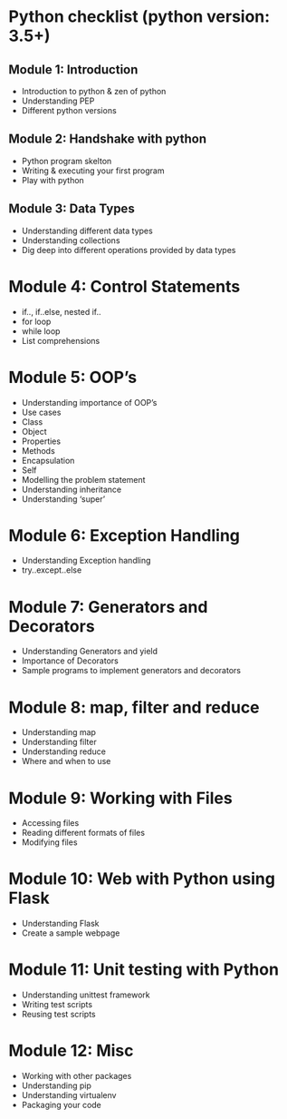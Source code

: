# Python checklist (python version: 3.5+)

## Module 1: Introduction
- Introduction to python & zen of python
- Understanding PEP
- Different python versions

## Module 2: Handshake with python
- Python program skelton
- Writing & executing your first program
- Play with python

## Module 3: Data Types
- Understanding different data types
- Understanding collections
- Dig deep into different operations provided by data types

# Module 4: Control Statements
- if.., if..else, nested if..
- for loop
- while loop
- List comprehensions

# Module 5: OOP’s
- Understanding importance of OOP’s
- Use cases
- Class
- Object
- Properties
- Methods
- Encapsulation
- Self
- Modelling the problem statement
- Understanding inheritance
- Understanding ‘super’

# Module 6: Exception Handling
- Understanding Exception handling
- try..except..else

# Module 7: Generators and Decorators
- Understanding Generators and yield
- Importance of Decorators
- Sample programs to implement generators and decorators

# Module 8: map, filter and reduce
- Understanding map
- Understanding filter
- Understanding reduce
- Where and when to use

# Module 9: Working with Files
- Accessing files
- Reading different formats of files
- Modifying files

# Module 10: Web with Python using Flask
- Understanding Flask
- Create a sample webpage

# Module 11: Unit testing with Python
- Understanding unittest framework
- Writing test scripts
- Reusing test scripts

# Module 12: Misc
- Working with other packages
- Understanding pip
- Understanding virtualenv
- Packaging your code